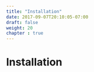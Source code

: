 ```yaml
---
title: "Installation"
date: 2017-09-07T20:10:05-07:00
draft: false
weight: 20
chapter : true
---
```


# Installation